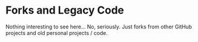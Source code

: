 # Forks and Legacy Code

Nothing interesting to see here... No, seriously. Just forks from other GitHub projects and old personal projects / code.